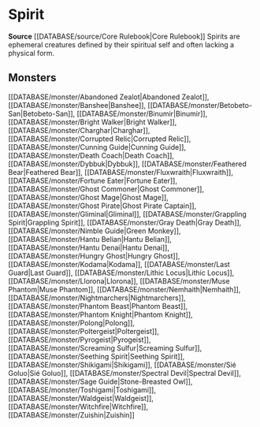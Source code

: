 ﻿---
id: '149'
name: Spirit
rarity: Common
source: '[[DATABASE/source/Core Rulebook|Core Rulebook]]'
trait:
- Spirit
type: Trait

---
# Spirit

**Source** [[DATABASE/source/Core Rulebook|Core Rulebook]] 
Spirits are ephemeral creatures defined by their spiritual self and often lacking a physical form.

## Monsters

[[DATABASE/monster/Abandoned Zealot|Abandoned Zealot]], [[DATABASE/monster/Banshee|Banshee]], [[DATABASE/monster/Betobeto-San|Betobeto-San]], [[DATABASE/monster/Binumir|Binumir]], [[DATABASE/monster/Bright Walker|Bright Walker]], [[DATABASE/monster/Charghar|Charghar]], [[DATABASE/monster/Corrupted Relic|Corrupted Relic]], [[DATABASE/monster/Cunning Guide|Cunning Guide]], [[DATABASE/monster/Death Coach|Death Coach]], [[DATABASE/monster/Dybbuk|Dybbuk]], [[DATABASE/monster/Feathered Bear|Feathered Bear]], [[DATABASE/monster/Fluxwraith|Fluxwraith]], [[DATABASE/monster/Fortune Eater|Fortune Eater]], [[DATABASE/monster/Ghost Commoner|Ghost Commoner]], [[DATABASE/monster/Ghost Mage|Ghost Mage]], [[DATABASE/monster/Ghost Pirate|Ghost Pirate Captain]], [[DATABASE/monster/Gliminal|Gliminal]], [[DATABASE/monster/Grappling Spirit|Grappling Spirit]], [[DATABASE/monster/Gray Death|Gray Death]], [[DATABASE/monster/Nimble Guide|Green Monkey]], [[DATABASE/monster/Hantu Belian|Hantu Belian]], [[DATABASE/monster/Hantu Denai|Hantu Denai]], [[DATABASE/monster/Hungry Ghost|Hungry Ghost]], [[DATABASE/monster/Kodama|Kodama]], [[DATABASE/monster/Last Guard|Last Guard]], [[DATABASE/monster/Lithic Locus|Lithic Locus]], [[DATABASE/monster/Llorona|Llorona]], [[DATABASE/monster/Muse Phantom|Muse Phantom]], [[DATABASE/monster/Nemhaith|Nemhaith]], [[DATABASE/monster/Nightmarchers|Nightmarchers]], [[DATABASE/monster/Phantom Beast|Phantom Beast]], [[DATABASE/monster/Phantom Knight|Phantom Knight]], [[DATABASE/monster/Polong|Polong]], [[DATABASE/monster/Poltergeist|Poltergeist]], [[DATABASE/monster/Pyrogeist|Pyrogeist]], [[DATABASE/monster/Screaming Sulfur|Screaming Sulfur]], [[DATABASE/monster/Seething Spirit|Seething Spirit]], [[DATABASE/monster/Shikigami|Shikigami]], [[DATABASE/monster/Sié Goluo|Sié Goluo]], [[DATABASE/monster/Spectral Devil|Spectral Devil]], [[DATABASE/monster/Sage Guide|Stone-Breasted Owl]], [[DATABASE/monster/Toshigami|Toshigami]], [[DATABASE/monster/Waldgeist|Waldgeist]], [[DATABASE/monster/Witchfire|Witchfire]], [[DATABASE/monster/Zuishin|Zuishin]]